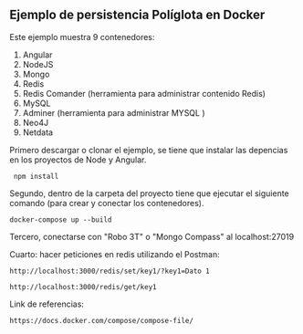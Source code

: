 ## Ejemplo de persistencia Políglota en Docker

Este ejemplo muestra 9 contenedores:
1) Angular
2) NodeJS
3) Mongo
4) Redis
5) Redis Comander (herramienta para administrar contenido Redis)
6) MySQL
7) Adminer (herramienta para administrar MYSQL )
8) Neo4J
9) Netdata

Primero descargar o clonar el ejemplo, se tiene que instalar las depencias en los proyectos de Node y Angular.

```
 npm install
```
Segundo, dentro de la carpeta del proyecto tiene que ejecutar el siguiente comando (para crear y conectar los contenedores).
```
docker-compose up --build
```

Tercero, conectarse con "Robo 3T" o "Mongo Compass" al localhost:27019

Cuarto: hacer peticiones en redis utilizando el Postman:
```
http://localhost:3000/redis/set/key1/?key1=Dato 1
```
```
http://localhost:3000/redis/get/key1
```

Link de referencias:
```
https://docs.docker.com/compose/compose-file/
```